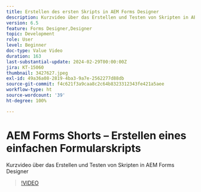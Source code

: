 ```yaml
---
title: Erstellen des ersten Skripts in AEM Forms Designer
description: Kurzvideo über das Erstellen und Testen von Skripten in AEM Forms Designer
version: 6.5
feature: Forms Designer,Designer
topic: Development
role: User
level: Beginner
doc-type: Value Video
duration: 163
last-substantial-update: 2024-02-29T00:00:00Z
jira: KT-15060
thumbnail: 3427627.jpeg
exl-id: 49a36a08-2819-4ba3-9a7e-2562277d88db
source-git-commit: f4c621f3a9caa8c2c64b8323312343fe421a5aee
workflow-type: ht
source-wordcount: '39'
ht-degree: 100%

---
```


# AEM Forms Shorts – Erstellen eines einfachen Formularskripts

Kurzvideo über das Erstellen und Testen von Skripten in AEM Forms Designer

>[!VIDEO](https://video.tv.adobe.com/v/3427627/?learn=on)
